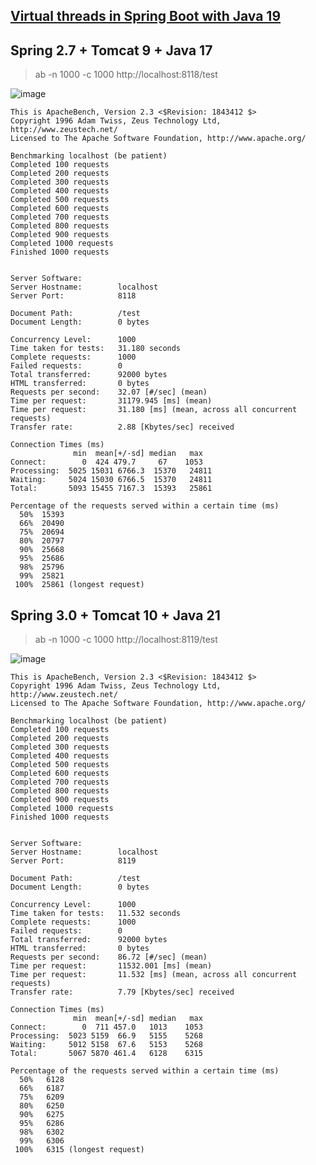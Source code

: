 ## [Virtual threads in Spring Boot with Java 19](https://medium.com/@egorponomarev/virtual-threads-in-spring-boot-with-java-19-ea98e1725058)


## Spring 2.7 + Tomcat 9 + Java 17
> ab -n 1000 -c 1000 http://localhost:8118/test

![image](https://user-images.githubusercontent.com/22516811/271817386-4aa7934d-c752-4ef5-a992-9e626b10c772.png)

```shell
This is ApacheBench, Version 2.3 <$Revision: 1843412 $>
Copyright 1996 Adam Twiss, Zeus Technology Ltd, http://www.zeustech.net/
Licensed to The Apache Software Foundation, http://www.apache.org/

Benchmarking localhost (be patient)
Completed 100 requests
Completed 200 requests
Completed 300 requests
Completed 400 requests
Completed 500 requests
Completed 600 requests
Completed 700 requests
Completed 800 requests
Completed 900 requests
Completed 1000 requests
Finished 1000 requests


Server Software:        
Server Hostname:        localhost
Server Port:            8118

Document Path:          /test
Document Length:        0 bytes

Concurrency Level:      1000
Time taken for tests:   31.180 seconds
Complete requests:      1000
Failed requests:        0
Total transferred:      92000 bytes
HTML transferred:       0 bytes
Requests per second:    32.07 [#/sec] (mean)
Time per request:       31179.945 [ms] (mean)
Time per request:       31.180 [ms] (mean, across all concurrent requests)
Transfer rate:          2.88 [Kbytes/sec] received

Connection Times (ms)
              min  mean[+/-sd] median   max
Connect:        0  424 479.7     67    1053
Processing:  5025 15031 6766.3  15370   24811
Waiting:     5024 15030 6766.5  15370   24811
Total:       5093 15455 7167.3  15393   25861

Percentage of the requests served within a certain time (ms)
  50%  15393
  66%  20490
  75%  20694
  80%  20797
  90%  25668
  95%  25686
  98%  25796
  99%  25821
 100%  25861 (longest request)
```

## Spring 3.0 + Tomcat 10 + Java 21
> ab -n 1000 -c 1000 http://localhost:8119/test

![image](https://user-images.githubusercontent.com/22516811/271817306-f3b0946e-3513-4960-a913-53b0e366342a.png)

```shell
This is ApacheBench, Version 2.3 <$Revision: 1843412 $>
Copyright 1996 Adam Twiss, Zeus Technology Ltd, http://www.zeustech.net/
Licensed to The Apache Software Foundation, http://www.apache.org/

Benchmarking localhost (be patient)
Completed 100 requests
Completed 200 requests
Completed 300 requests
Completed 400 requests
Completed 500 requests
Completed 600 requests
Completed 700 requests
Completed 800 requests
Completed 900 requests
Completed 1000 requests
Finished 1000 requests


Server Software:        
Server Hostname:        localhost
Server Port:            8119

Document Path:          /test
Document Length:        0 bytes

Concurrency Level:      1000
Time taken for tests:   11.532 seconds
Complete requests:      1000
Failed requests:        0
Total transferred:      92000 bytes
HTML transferred:       0 bytes
Requests per second:    86.72 [#/sec] (mean)
Time per request:       11532.001 [ms] (mean)
Time per request:       11.532 [ms] (mean, across all concurrent requests)
Transfer rate:          7.79 [Kbytes/sec] received

Connection Times (ms)
              min  mean[+/-sd] median   max
Connect:        0  711 457.0   1013    1053
Processing:  5023 5159  66.9   5155    5268
Waiting:     5012 5158  67.6   5153    5268
Total:       5067 5870 461.4   6128    6315

Percentage of the requests served within a certain time (ms)
  50%   6128
  66%   6187
  75%   6209
  80%   6250
  90%   6275
  95%   6286
  98%   6302
  99%   6306
 100%   6315 (longest request)
```